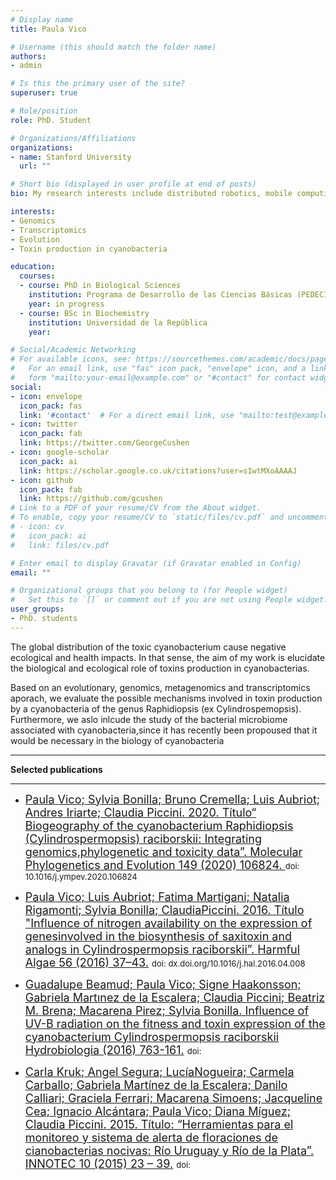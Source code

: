 ```yaml
---
# Display name
title: Paula Vico

# Username (this should match the folder name)
authors:
- admin

# Is this the primary user of the site?
superuser: true

# Role/position
role: PhD. Student

# Organizations/Affiliations
organizations:
- name: Stanford University
  url: ""

# Short bio (displayed in user profile at end of posts)
bio: My research interests include distributed robotics, mobile computing and programmable matter.

interests:
- Genomics
- Transcriptomics
- Evolution
- Toxin production in cyanobacteria

education:
  courses:
  - course: PhD in Biological Sciences
    institution: Programa de Desarrollo de las Ciencias Básicas (PEDECIBA)
    year: in progress
  - course: BSc in Biochemistry
    institution: Universidad de la República
    year: 

# Social/Academic Networking
# For available icons, see: https://sourcethemes.com/academic/docs/page-builder/#icons
#   For an email link, use "fas" icon pack, "envelope" icon, and a link in the
#   form "mailto:your-email@example.com" or "#contact" for contact widget.
social:
- icon: envelope
  icon_pack: fas
  link: '#contact'  # For a direct email link, use "mailto:test@example.org".
- icon: twitter
  icon_pack: fab
  link: https://twitter.com/GeorgeCushen
- icon: google-scholar
  icon_pack: ai
  link: https://scholar.google.co.uk/citations?user=sIwtMXoAAAAJ
- icon: github
  icon_pack: fab
  link: https://github.com/gcushen
# Link to a PDF of your resume/CV from the About widget.
# To enable, copy your resume/CV to `static/files/cv.pdf` and uncomment the lines below.
# - icon: cv
#   icon_pack: ai
#   link: files/cv.pdf

# Enter email to display Gravatar (if Gravatar enabled in Config)
email: ""

# Organizational groups that you belong to (for People widget)
#   Set this to `[]` or comment out if you are not using People widget.
user_groups:
- PhD. students
---
```


The global distribution of the toxic cyanobacterium cause negative ecological and health impacts. In that sense, the aim of my work is elucidate the biological and ecological role of toxins production in cyanobacterias. 

Based on an evolutionary, genomics, metagenomics and transcriptomics aporach, we evaluate the possible mechanisms involved in toxin production by a cyanobacteria of the genus Raphidiopsis (ex Cylindrospemopsis). Furthermore, we aslo inlcude the study of the bacterial microbiome associated with cyanobacteria,since it has recently been propoused that it would be necessary in the biology of cyanobacteria

___

**Selected publications**
___

- <font size="4"> [Paula Vico; Sylvia Bonilla; Bruno Cremella; Luis Aubriot; Andres Iriarte; Claudia Piccini. 2020. Título“ Biogeography of the cyanobacterium Raphidiopsis (Cylindrospermopsis) raciborskii: Integrating genomics,phylogenetic and toxicity data”. Molecular Phylogenetics and Evolution 149 (2020) 106824. ]() </font> <font size="2"> doi: 10.1016/j.ympev.2020.106824 </font> 

- <font size="4"> [Paula Vico; Luis Aubriot; Fatima Martigani; Natalia Rigamonti; Sylvia Bonilla; ClaudiaPiccini. 2016. Título "Influence of nitrogen availability on the expression of genesinvolved in the biosynthesis of saxitoxin and analogs in Cylindrospermopsis raciborskii”. Harmful Algae 56 (2016) 37–43.]() </font> <font size="2"> doi: dx.doi.org/10.1016/j.hal.2016.04.008</font> 

- <font size="4"> [Guadalupe Beamud; Paula Vico; Signe Haakonsson; Gabriela Martınez de la Escalera; Claudia Piccini; Beatriz M. Brena; Macarena Pirez; Sylvia Bonilla. Influence of UV-B radiation on the fitness and toxin expression of the cyanobacterium Cylindrospermopsis raciborskii Hydrobiologia (2016) 763-161.]() </font> <font size="2"> doi: </font> 

- <font size="4"> [Carla Kruk; Angel Segura; LucíaNogueira; Carmela Carballo; Gabriela Martínez de la Escalera; Danilo Calliari; Graciela Ferrari; Macarena Simoens; Jacqueline Cea; Ignacio Alcántara; Paula Vico; Diana Míguez; Claudia Piccini. 2015. Título: “Herramientas para el monitoreo y sistema de alerta de floraciones de cianobacterias nocivas: Río Uruguay y Río de la Plata”. INNOTEC 10 (2015) 23 – 39.]() </font> <font size="2"> doi: </font> 

